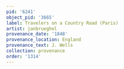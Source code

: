 ```yaml
---
pid: '6241'
object_pid: '3665'
label: Travelers on a Country Road (Paris)
artist: janbrueghel
provenance_date: '1848'
provenance_location: England
provenance_text: J. Wells
collection: provenance
order: '1314'
---
```

